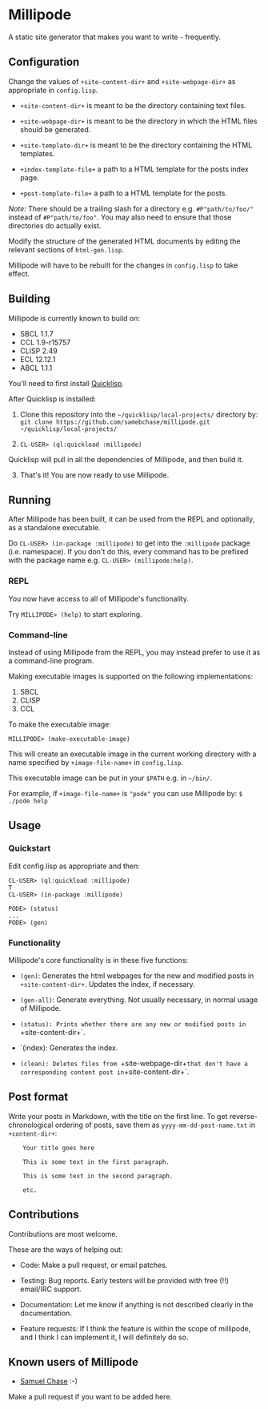 # Millipode

A static site generator that makes you want to write - frequently.

## Configuration

Change the values of `+site-content-dir+` and `+site-webpage-dir+` as
appropriate in `config.lisp`.

- `+site-content-dir+` is meant to be the directory containing text
  files.

- `+site-webpage-dir+` is meant to be the directory in which the HTML
  files should be generated.

- `+site-template-dir+` is meant to be the directory containing the HTML
templates.

- `+index-template-file+` a path to a HTML template for the posts
  index page.

- `+post-template-file+` a path to a HTML template for the posts.

_Note:_ There should be a trailing slash for a directory
e.g. `#P"path/to/foo/"` instead of `#P"path/to/foo"`. You may also
need to ensure that those directories do actually exist.

Modify the structure of the generated HTML documents by editing the
relevant sections of `html-gen.lisp`.

Millipode will have to be rebuilt for the changes in `config.lisp` to
take effect.

## Building

Millipode is currently known to build on:

- SBCL 1.1.7
- CCL 1.9-r15757
- CLISP 2.49
- ECL 12.12.1
- ABCL 1.1.1

You'll need to first install [Quicklisp](http://www.quicklisp.org/).

After Quicklisp is installed:

1. Clone this repository into the `~/quicklisp/local-projects/`
directory by: `git clone https://github.com/samebchase/millipode.git
~/quicklisp/local-projects/`

2. `CL-USER> (ql:quickload :millipode)`

Quicklisp will pull in all the dependencies of Millipode, and then
build it.

3. That's it! You are now ready to use Millipode.

## Running

After Millipode has been built, it can be used from the REPL and
optionally, as a standalone executable.

Do `CL-USER> (in-package :millipode)` to get into the `:millipode`
package (i.e. namespace). If you don't do this, every command has to
be prefixed with the package name e.g. `CL-USER> (millipode:help)`.

### REPL

You now have access to all of Millipode's functionality.

Try `MILLIPODE> (help)` to start exploring.

### Command-line

Instead of using Millipode from the REPL, you may instead prefer to
use it as a command-line program.

Making executable images is supported on the following
implementations:

1. SBCL
2. CLISP
3. CCL

To make the executable image:

`MILLIPODE> (make-executable-image)`

This will create an executable image in the current working directory
with a name specified by `+image-file-name+` in `config.lisp`.

This executable image can be put in your `$PATH` e.g. in `~/bin/`.

For example, if `+image-file-name+` is `"pode"` you can use Millipode by:
`$ ./pode help`

## Usage

### Quickstart

Edit config.lisp as appropriate and then:

    CL-USER> (ql:quickload :millipode)
    T
    CL-USER> (in-package :millipode)

    PODE> (status)
    ...
    PODE> (gen)

### Functionality

Millipode's core functionality is in these five functions:

* `(gen)`: Generates the html webpages for the new and modified posts in
  `+site-content-dir+`. Updates the index, if necessary.

* `(gen-all)`: Generate everything. Not usually necessary, in normal
  usage of Millipode.

* `(status): Prints whether there are any new or modified posts in
  `+site-content-dir+`.

* `(index): Generates the index.

* `(clean): Deletes files from `+site-webpage-dir+` that don't have a
  corresponding content post in `+site-content-dir+`.

## Post format

Write your posts in Markdown, with the title on the first line. To get
reverse-chronological ordering of posts, save them as
`yyyy-mm-dd-post-name.txt` in `+content-dir+`:

		Your title goes here

		This is some text in the first paragraph.

		This is some text in the second paragraph.

		etc.

## Contributions

Contributions are most welcome.

These are the ways of helping out:

- Code: Make a pull request, or email patches.

- Testing: Bug reports. Early testers will be provided with free (!!)
  email/IRC support.

- Documentation: Let me know if anything is not described clearly in
  the documentation.

- Feature requests: If I think the feature is within the scope of
  millipode, and I think I can implement it, I will definitely do so.

## Known users of Millipode

- [Samuel Chase](http://www.samebchase.com/) :-)

Make a pull request if you want to be added here.